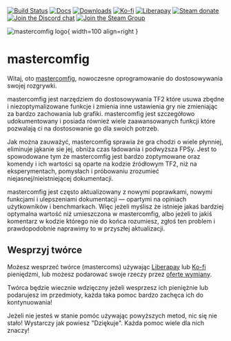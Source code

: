 [![Build Status](https://img.shields.io/github/workflow/status/mastercomfig/mastercomfig/CI?style=flat-square&logo=mastercomfig)](https://github.com/mastercomfig/mastercomfig/actions?query=workflow%3ACI)
[![Docs](https://readthedocs.org/projects/mastercomfig/badge/?version=latest&style=flat-square)](https://docs.mastercomfig.com/)
[![Downloads](https://img.shields.io/github/downloads/mastercomfig/mastercomfig/latest/total.svg?style=flat-square&logo=mastercomfig)](https://mastercomfig.com/app)
[![Ko-fi](https://img.shields.io/badge/Support%20me%20on-Ko--fi-FF5E5B.svg?logo=ko-fi&style=flat-square)](https://ko-fi.com/mastercoms)
[![Liberapay](https://img.shields.io/liberapay/receives/mastercoms.svg?logo=liberapay&style=flat-square)](https://liberapay.com/mastercoms/)
[![Steam donate](https://img.shields.io/badge/Donate%20via-Steam-00adee.svg?style=flat-square&logo=steam)](https://steamcommunity.com/tradeoffer/new/?partner=85845165&token=M9cQHh8N)
[![Join the Discord chat](https://img.shields.io/badge/Discord-mastercomfig-7289da.svg?style=flat-square&logo=discord)](https://discord.gg/CuPb2zV)
[![Join the Steam Group](https://img.shields.io/badge/Steam-mastercomfig-00adee.svg?logo=steam&style=flat-square)](https://steamcommunity.com/groups/comfig)

![mastercomfig logo](https://mastercomfig.com/img/mastercomfig_logo.svg){ width=100 align=right }

# mastercomfig

Witaj, oto [mastercomfig](https://mastercomfig.com/), nowoczesne oprogramowanie do dostosowywania swojej rozgrywki.

mastercomfig jest narzędziem do dostosowywania TF2 które usuwa zbędne i niezoptymalizowane funkcje i zmienia inne ustawienia gry nie zmieniając za bardzo zachowania lub grafiki. mastercomfig jest szczegółowo udokumentowany i posiada również wiele zaawansowanych funkcji które pozwalają ci na dostosowanie go dla swoich potrzeb.

Jak można zauważyć, mastercomfig sprawia że gra chodzi o wiele płynniej, eliminuje jąkanie sie jej, obniża czas ładowania i podwyższa FPSy. Jest to spowodowane tym że mastercomfig jest bardzo zoptymowane oraz komendy i ich wartości są oparte na kodzie źródłowym TF2, niż na eksperymentach, pomysłach i próbowaniu zrozumieć niejasnej/nieistniejącej dokumentacji.

mastercomfig jest często aktualizowany z nowymi poprawkami, nowymi funkcjami i ulepszeniami dokumentacji — opartymi na opiniach użytkowników i benchmarkach. Więc jeżeli myślisz że istnieje jakaś bardziej optymalna wartość niż umieszczona w mastercomfig, albo jeżeli to jakiś komentarz w kodzie którego nie do końca rozumiesz, zgłoś ten problem i prawdopodobnie naprawimy to w przyszłej aktualizacji.

## Wesprzyj twórce

Możesz wesprzeć twórce (mastercoms) używając [Liberapay](https://liberapay.com/mastercoms/) lub [Ko-fi](https://ko-fi.com/mastercoms) pieniędzmi, lub możesz podarować swoje rzeczy przez [oferte wymiany](https://steamcommunity.com/tradeoffer/new/?partner=85845165&token=M9cQHh8N).

<!-- You can use Ko-fi to get [a config commission](https://ko-fi.com/mastercoms/commissions), where I personally tune a config exactly to your preferences and PC setup. I can also do this with a trade for 3 keys. There is also an addon where I can do advanced scripting at your request (6 keys if paying with a trade). -->

<!-- Finally, you can buy early access to the config for a month through [Ko-fi](https://ko-fi.com/mastercoms/shop). This will give you access to more frequent updates released throughout the month, rather than the monthly stable releases of the config. -->

Twórca będzie wiecznie wdzięczny jeżeli wesprzesz ich pieniężnie lub podarujesz im przedmioty, każda taka pomoc bardzo zachęca ich do kontynuowania!

Jeżeli nie jesteś w stanie pomóc używając powyższych metod, nic się nie stało! Wystarczy jak powiesz "Dziękuje". Każda pomoc wiele dla nich znaczy!
